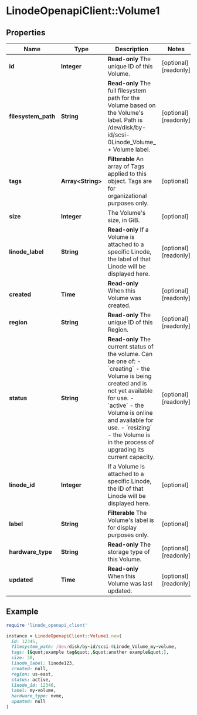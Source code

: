 # LinodeOpenapiClient::Volume1

## Properties

| Name | Type | Description | Notes |
| ---- | ---- | ----------- | ----- |
| **id** | **Integer** | __Read-only__ The unique ID of this Volume. | [optional][readonly] |
| **filesystem_path** | **String** | __Read-only__ The full filesystem path for the Volume based on the Volume&#39;s label. Path is /dev/disk/by-id/scsi-0Linode_Volume_ + Volume label. | [optional][readonly] |
| **tags** | **Array&lt;String&gt;** | __Filterable__ An array of Tags applied to this object.  Tags are for organizational purposes only. | [optional] |
| **size** | **Integer** | The Volume&#39;s size, in GiB. | [optional] |
| **linode_label** | **String** | __Read-only__ If a Volume is attached to a specific Linode, the label of that Linode will be displayed here. | [optional][readonly] |
| **created** | **Time** | __Read-only__ When this Volume was created. | [optional][readonly] |
| **region** | **String** | __Read-only__ The unique ID of this Region. | [optional][readonly] |
| **status** | **String** | __Read-only__ The current status of the volume.  Can be one of:    - &#x60;creating&#x60; - the Volume is being created and is not yet available     for use.   - &#x60;active&#x60; - the Volume is online and available for use.   - &#x60;resizing&#x60; - the Volume is in the process of upgrading     its current capacity. | [optional][readonly] |
| **linode_id** | **Integer** | If a Volume is attached to a specific Linode, the ID of that Linode will be displayed here. | [optional] |
| **label** | **String** | __Filterable__ The Volume&#39;s label is for display purposes only. | [optional] |
| **hardware_type** | **String** | __Read-only__ The storage type of this Volume. | [optional][readonly] |
| **updated** | **Time** | __Read-only__ When this Volume was last updated. | [optional][readonly] |

## Example

```ruby
require 'linode_openapi_client'

instance = LinodeOpenapiClient::Volume1.new(
  id: 12345,
  filesystem_path: /dev/disk/by-id/scsi-0Linode_Volume_my-volume,
  tags: [&quot;example tag&quot;,&quot;another example&quot;],
  size: 30,
  linode_label: linode123,
  created: null,
  region: us-east,
  status: active,
  linode_id: 12346,
  label: my-volume,
  hardware_type: nvme,
  updated: null
)
```

